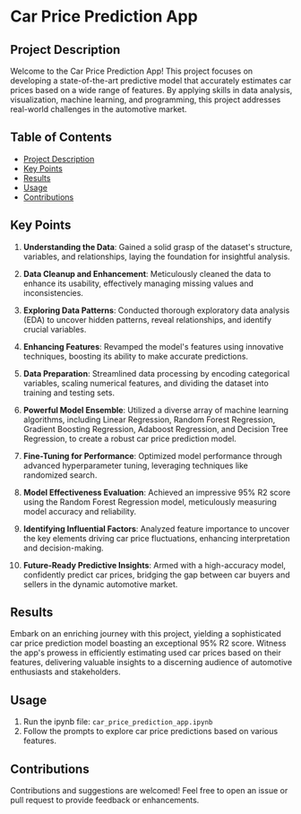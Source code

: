 # Car Price Prediction App


## Project Description
Welcome to the Car Price Prediction App! This project focuses on developing a state-of-the-art predictive model that accurately estimates car prices based on a wide range of features. By applying skills in data analysis, visualization, machine learning, and programming, this project addresses real-world challenges in the automotive market.

## Table of Contents
- [Project Description](#project-description)
- [Key Points](#key-points)
- [Results](#results)
- [Usage](#usage)
- [Contributions](#contributions)



## Key Points
1. **Understanding the Data**: Gained a solid grasp of the dataset's structure, variables, and relationships, laying the foundation for insightful analysis.
   
2. **Data Cleanup and Enhancement**: Meticulously cleaned the data to enhance its usability, effectively managing missing values and inconsistencies.
   
3. **Exploring Data Patterns**: Conducted thorough exploratory data analysis (EDA) to uncover hidden patterns, reveal relationships, and identify crucial variables.
   
4. **Enhancing Features**: Revamped the model's features using innovative techniques, boosting its ability to make accurate predictions.
   
5. **Data Preparation**: Streamlined data processing by encoding categorical variables, scaling numerical features, and dividing the dataset into training and testing sets.
   
6. **Powerful Model Ensemble**: Utilized a diverse array of machine learning algorithms, including Linear Regression, Random Forest Regression, Gradient Boosting Regression, Adaboost Regression, and Decision Tree Regression, to create a robust car price prediction model.
   
7. **Fine-Tuning for Performance**: Optimized model performance through advanced hyperparameter tuning, leveraging techniques like randomized search.
   
8. **Model Effectiveness Evaluation**: Achieved an impressive 95% R2 score using the Random Forest Regression model, meticulously measuring model accuracy and reliability.
   
9. **Identifying Influential Factors**: Analyzed feature importance to uncover the key elements driving car price fluctuations, enhancing interpretation and decision-making.
   
10. **Future-Ready Predictive Insights**: Armed with a high-accuracy model, confidently predict car prices, bridging the gap between car buyers and sellers in the dynamic automotive market.

## Results
Embark on an enriching journey with this project, yielding a sophisticated car price prediction model boasting an exceptional 95% R2 score. Witness the app's prowess in efficiently estimating used car prices based on their features, delivering valuable insights to a discerning audience of automotive enthusiasts and stakeholders.

## Usage
1. Run the ipynb file: `car_price_prediction_app.ipynb`
2. Follow the prompts to explore car price predictions based on various features.

## Contributions
Contributions and suggestions are welcomed! Feel free to open an issue or pull request to provide feedback or enhancements.
